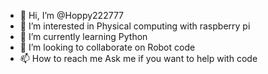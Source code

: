 - 👋 Hi, I’m @Hoppy222777
- 👀 I’m interested in Physical computing with raspberry pi
- 🌱 I’m currently learning Python
- 💞️ I’m looking to collaborate on Robot code
- 📫 How to reach me Ask me if you want to help with code


<!---
Hoppy222777/Hoppy222777 is a ✨ special ✨ repository because its `README.md` (this file) appears on your GitHub profile.
You can click the Preview link to take a look at your changes.
--->
